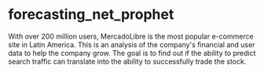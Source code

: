 # forecasting_net_prophet

With over 200 million users, MercadoLibre is the most popular e-commerce site in Latin America. This is an analysis of the company's financial and user data to help the company grow. The goal is to find out if the ability to predict search traffic can translate into the ability to successfully trade the stock.
